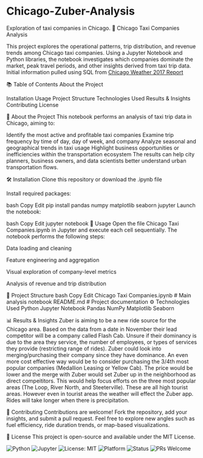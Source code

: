 # Chicago-Zuber-Analysis
Exploration of taxi companies in Chicago.
🚖 Chicago Taxi Companies Analysis

This project explores the operational patterns, trip distribution, and revenue trends among Chicago taxi companies. Using a Jupyter Notebook and Python libraries, the notebook investigates which companies dominate the market, peak travel periods, and other insights derived from taxi trip data. Initial information pulled using SQL from [Chicago Weather 2017 Report](https://practicum-content.s3.us-west-1.amazonaws.com/data-analyst-eng/moved_chicago_weather_2017.html)


📚 Table of Contents
About the Project

Installation
Usage
Project Structure
Technologies Used
Results & Insights
Contributing
License

📌 About the Project
This notebook performs an analysis of taxi trip data in Chicago, aiming to:

Identify the most active and profitable taxi companies
Examine trip frequency by time of day, day of week, and company
Analyze seasonal and geographical trends in taxi usage
Highlight business opportunities or inefficiencies within the transportation ecosystem
The results can help city planners, business owners, and data scientists better understand urban transportation flows.

🛠 Installation
Clone this repository or download the .ipynb file

Install required packages:

bash
Copy
Edit
pip install pandas numpy matplotlib seaborn jupyter
Launch the notebook:

bash
Copy
Edit
jupyter notebook
🚀 Usage
Open the file Chicago Taxi Companies.ipynb in Jupyter and execute each cell sequentially. The notebook performs the following steps:

Data loading and cleaning

Feature engineering and aggregation

Visual exploration of company-level metrics

Analysis of revenue and trip distribution

📁 Project Structure
bash
Copy
Edit
Chicago Taxi Companies.ipynb    # Main analysis notebook
README.md                       # Project documentation
⚙️ Technologies Used
Python
Jupyter Notebook
Pandas
NumPy
Matplotlib
Seaborn

📊 Results & Insights
 Zuber is aiming to be a new ride source for the Chicago area. Based on the data from a date in November their lead competitor will be a company called Flash Cab. Unsure if their dominancy is due to the area they service, the number of employees, or types of services they provide (restricting range of rides). Zuber could look into merging/purchasing their company since they have dominance. An even more cost effective way would be to consider purchasing the 3/4th most popular companies (Medallion Leasing or Yellow Cab). The price would be lower and the merge with Zuber would set Zuber up in the neighborhood as direct compeititors. This would help focus efforts on the three most popular areas (The Loop, River North, and Steeterville). These are all high tourist areas. However even in tourist areas the weather will effect the Zuber app. Rides will take longer when there is precipitation.

🤝 Contributing
Contributions are welcome! Fork the repository, add your insights, and submit a pull request. Feel free to explore new angles such as fuel efficiency, ride duration trends, or map-based visualizations.

🪪 License
This project is open-source and available under the MIT License.

![Python](https://img.shields.io/badge/Python-3.8+-blue.svg)
![Jupyter](https://img.shields.io/badge/Jupyter-Notebook-orange.svg)
![License: MIT](https://img.shields.io/badge/License-MIT-yellow.svg)
![Platform](https://img.shields.io/badge/Platform-JupyterLab%20%7C%20Notebook-lightgrey.svg)
![Status](https://img.shields.io/badge/Status-Exploratory-blueviolet.svg)
![PRs Welcome](https://img.shields.io/badge/PRs-welcome-brightgreen.svg)
